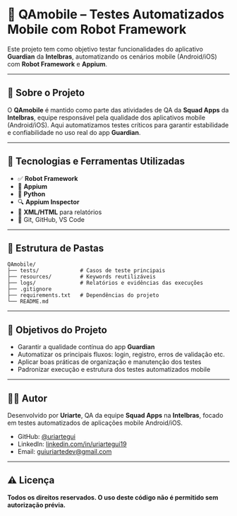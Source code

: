 # 📱 QAmobile – Testes Automatizados Mobile com Robot Framework

Este projeto tem como objetivo testar funcionalidades do aplicativo **Guardian** da **Intelbras**, automatizando os cenários mobile (Android/iOS) com **Robot Framework** e **Appium**.

---

## 📌 Sobre o Projeto

O **QAmobile** é mantido como parte das atividades de QA da **Squad Apps** da **Intelbras**, equipe responsável pela qualidade dos aplicativos mobile (Android/iOS). Aqui automatizamos testes críticos para garantir estabilidade e confiabilidade no uso real do app **Guardian**.

---

## 🧪 Tecnologias e Ferramentas Utilizadas

- ✅ **Robot Framework**
- 📱 **Appium**
- 🐍 **Python**
- 🔍 **Appium Inspector**
- 📄 **XML/HTML** para relatórios
- 🧰 Git, GitHub, VS Code

---

## 📁 Estrutura de Pastas

```text
QAmobile/
├── tests/             # Casos de teste principais
├── resources/         # Keywords reutilizáveis
├── logs/              # Relatórios e evidências das execuções
├── .gitignore
├── requirements.txt   # Dependências do projeto
└── README.md
```

---

## 🎯 Objetivos do Projeto

- Garantir a qualidade contínua do app **Guardian**
- Automatizar os principais fluxos: login, registro, erros de validação etc.
- Aplicar boas práticas de organização e manutenção dos testes
- Padronizar execução e estrutura dos testes automatizados mobile

---

## 👨‍💻 Autor

Desenvolvido por **Uriarte**, QA da equipe **Squad Apps** na **Intelbras**, focado em testes automatizados de aplicações mobile Android/iOS.

- GitHub: [@uriartegui](https://github.com/uriartegui)
- LinkedIn: [linkedin.com/in/uriartegui19](https://www.linkedin.com/in/uriartegui19)
- Email: [guiuriartedev@gmail.com](mailto:guiuriartedev@gmail.com)

---

## ⚠️ Licença

**Todos os direitos reservados. O uso deste código não é permitido sem autorização prévia.**

